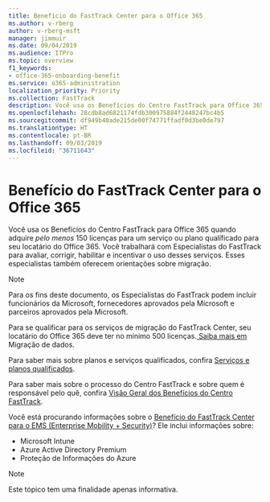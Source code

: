 ```yaml
---
title: Benefício do FastTrack Center para o Office 365
ms.author: v-rberg
author: v-rberg-msft
manager: jimmuir
ms.date: 09/04/2019
ms.audience: ITPro
ms.topic: overview
f1_keywords:
- office-365-onboarding-benefit
ms.service: o365-administration
localization_priority: Priority
ms.collection: FastTrack
description: Você usa os Benefícios do Centro FastTrack para Office 365 quando adquire pelo menos 150 licenças para um serviço ou plano qualificado para seu locatário do Office 365. Você trabalhará com Especialistas do FastTrack para avaliar, corrigir, habilitar e incentivar o uso desses serviços. Esses especialistas também oferecem orientações sobre migração.
ms.openlocfilehash: 28cdb8ad6821174fdb300975884f2448247bc4b5
ms.sourcegitcommit: df949b40ade215de00f74771ffadf0d3be0de797
ms.translationtype: HT
ms.contentlocale: pt-BR
ms.lasthandoff: 09/03/2019
ms.locfileid: "36711643"
---
```

# <a name="fasttrack-center-benefit-for-office-365"></a>Benefício do FastTrack Center para o Office 365

Você usa os Benefícios do Centro FastTrack para Office 365 quando adquire *pelo menos* 150 licenças para um serviço ou plano qualificado para seu locatário do Office 365. Você trabalhará com Especialistas do FastTrack para avaliar, corrigir, habilitar e incentivar o uso desses serviços. Esses especialistas também oferecem orientações sobre migração. 
  
> [!NOTE]
> Para os fins deste documento, os Especialistas do FastTrack podem incluir funcionários da Microsoft, fornecedores aprovados pela Microsoft e parceiros aprovados pela Microsoft. 
  
Para se qualificar para os serviços de migração do FastTrack Center, seu locatário do Office 365 deve ter no mínimo 500 licenças.[ Saiba mais em ](O365-data-migration.md)Migração de dados.
  
Para saber mais sobre planos e serviços qualificados, confira [Serviços e planos qualificados](M365-eligible-services-and-plans.md).
  
Para saber mais sobre o processo do Centro FastTrack e sobre quem é responsável pelo quê, confira [Visão Geral dos Benefícios do Centro FastTrack](O365-fasttrack-benefit-overview.md).
  
Você está procurando informações sobre o [Benefício do FastTrack Center para o EMS (Enterprise Mobility + Security)](EMS-fasttrack-benefit-for-EMS.md)? Ele inclui informações sobre:
  
- Microsoft Intune    
- Azure Active Directory Premium 
- Proteção de Informações do Azure
    
> [!NOTE]
> Este tópico tem uma finalidade apenas informativa. 
